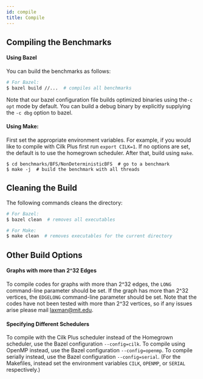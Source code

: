 ```yaml
---
id: compile
title: Compile
---
```


## Compiling the Benchmarks

#### Using Bazel
You can build the benchmarks as follows:
```sh
# For Bazel:
$ bazel build //...  # compiles all benchmarks
```

Note that our bazel configuration file builds optimized binaries using
the`-c opt` mode by default. You can build a debug binary by
explicitly supplying the `-c dbg` option to bazel.

#### Using Make:
First set the appropriate environment variables. For example, if you
would like to compile with Cilk Plus first run `export CILK=1`. If no
options are set, the default is to use the homegrown scheduler.
After that, build using `make`.
```
$ cd benchmarks/BFS/NonDeterministicBFS  # go to a benchmark
$ make -j  # build the benchmark with all threads
```

## Cleaning the Build
The following commands cleans the directory:
```sh
# For Bazel:
$ bazel clean  # removes all executables

# For Make:
$ make clean  # removes executables for the current directory
```

## Other Build Options

#### Graphs with more than 2^32 Edges
To compile codes for graphs with more than 2^32 edges, the `LONG` command-line
parameter should be set. If the graph has more than 2^32 vertices, the
`EDGELONG` command-line parameter should be set. Note that the codes have not
been tested with more than 2^32 vertices, so if any issues arise
please mail [laxman@mit.edu](mailto:laxman@mit.edu).

#### Specifying Different Schedulers
To compile with the Cilk Plus scheduler instead of the Homegrown scheduler, use
the Bazel configuration `--config=cilk`. To compile using OpenMP instead, use
the Bazel configuration `--config=openmp`. To compile serially instead, use the
Bazel configuration `--config=serial`. (For the Makefiles, instead set the
environment variables `CILK`, `OPENMP`, or `SERIAL` respectively.)


